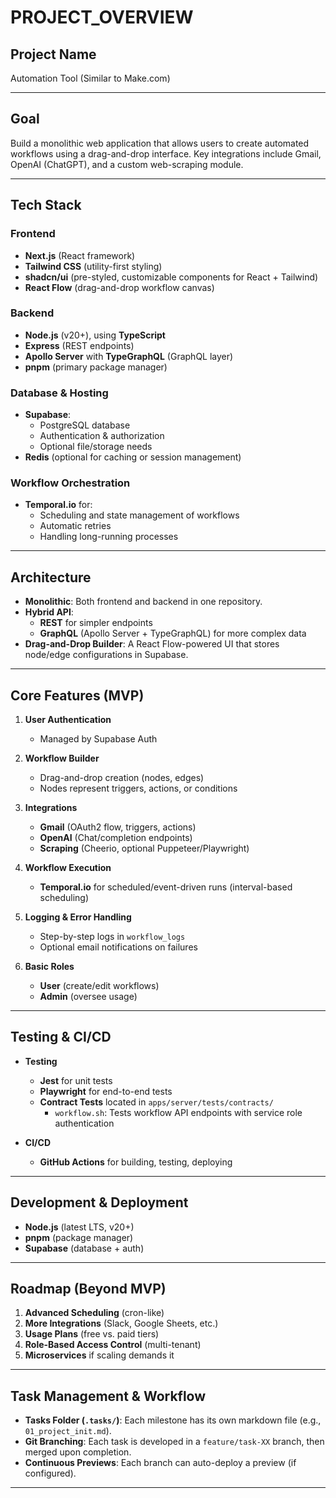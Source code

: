 # PROJECT_OVERVIEW

## Project Name
Automation Tool (Similar to Make.com)

---

## Goal
Build a monolithic web application that allows users to create automated workflows using a drag-and-drop interface. Key integrations include Gmail, OpenAI (ChatGPT), and a custom web-scraping module.

---

## Tech Stack

### Frontend
- **Next.js** (React framework)  
- **Tailwind CSS** (utility-first styling)  
- **shadcn/ui** (pre-styled, customizable components for React + Tailwind)  
- **React Flow** (drag-and-drop workflow canvas)

### Backend
- **Node.js** (v20+), using **TypeScript**  
- **Express** (REST endpoints)  
- **Apollo Server** with **TypeGraphQL** (GraphQL layer)  
- **pnpm** (primary package manager)

### Database & Hosting
- **Supabase**:  
  - PostgreSQL database  
  - Authentication & authorization  
  - Optional file/storage needs  
- **Redis** (optional for caching or session management)

### Workflow Orchestration
- **Temporal.io** for:
  - Scheduling and state management of workflows  
  - Automatic retries  
  - Handling long-running processes

---

## Architecture

- **Monolithic**: Both frontend and backend in one repository.  
- **Hybrid API**:  
  - **REST** for simpler endpoints  
  - **GraphQL** (Apollo Server + TypeGraphQL) for more complex data  
- **Drag-and-Drop Builder**: A React Flow-powered UI that stores node/edge configurations in Supabase.

---

## Core Features (MVP)

1. **User Authentication**  
   - Managed by Supabase Auth

2. **Workflow Builder**  
   - Drag-and-drop creation (nodes, edges)  
   - Nodes represent triggers, actions, or conditions

3. **Integrations**  
   - **Gmail** (OAuth2 flow, triggers, actions)  
   - **OpenAI** (Chat/completion endpoints)  
   - **Scraping** (Cheerio, optional Puppeteer/Playwright)

4. **Workflow Execution**  
   - **Temporal.io** for scheduled/event-driven runs (interval-based scheduling)

5. **Logging & Error Handling**  
   - Step-by-step logs in `workflow_logs`  
   - Optional email notifications on failures

6. **Basic Roles**  
   - **User** (create/edit workflows)  
   - **Admin** (oversee usage)

---

## Testing & CI/CD

- **Testing**  
  - **Jest** for unit tests  
  - **Playwright** for end-to-end tests
  - **Contract Tests** located in `apps/server/tests/contracts/`
    - `workflow.sh`: Tests workflow API endpoints with service role authentication

- **CI/CD**  
  - **GitHub Actions** for building, testing, deploying

---

## Development & Deployment

- **Node.js** (latest LTS, v20+)  
- **pnpm** (package manager)  
- **Supabase** (database + auth)

---

## Roadmap (Beyond MVP)
1. **Advanced Scheduling** (cron-like)  
2. **More Integrations** (Slack, Google Sheets, etc.)  
3. **Usage Plans** (free vs. paid tiers)  
4. **Role-Based Access Control** (multi-tenant)  
5. **Microservices** if scaling demands it

---

## Task Management & Workflow

- **Tasks Folder (`.tasks/`)**: Each milestone has its own markdown file (e.g., `01_project_init.md`).  
- **Git Branching**: Each task is developed in a `feature/task-XX` branch, then merged upon completion.  
- **Continuous Previews**: Each branch can auto-deploy a preview (if configured).

---

